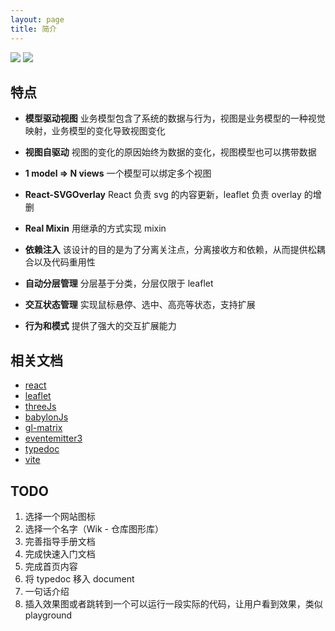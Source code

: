 ```yaml
---
layout: page
title: 简介
---
```


<div class="logo">
  <img class="logo-dark" src="/images/logo-dark.svg" />
  <img class="logo-light" src="/images/logo.svg" />
</div>

## 特点

<ul class="cards cards--x2">
  
  <li>
  
  **模型驱动视图** 业务模型包含了系统的数据与行为，视图是业务模型的一种视觉映射，业务模型的变化导致视图变化
  
  </li>
    <li>
  
  **视图自驱动** 视图的变化的原因始终为数据的变化，视图模型也可以携带数据

  </li>
    <li>
  
  **1 model => N views** 一个模型可以绑定多个视图

  </li>
    <li>
  
  **React-SVGOverlay** React 负责 svg 的内容更新，leaflet 负责 overlay 的增删

  </li>
    <li>
  
  **Real Mixin** 用继承的方式实现 mixin

  </li>
    <li>
  
  **依赖注入** 该设计的目的是为了分离关注点，分离接收方和依赖，从而提供松耦合以及代码重用性

  </li>
  <li>
  
  **自动分层管理** 分层基于分类，分层仅限于 leaflet

  </li>
  <li>
  
  **交互状态管理** 实现鼠标悬停、选中、高亮等状态，支持扩展

  </li>
  <li>
  
  **行为和模式** 提供了强大的交互扩展能力

  </li>
  
</ul>

## 相关文档

- <a href="https://reactjs.org/docs/getting-started.html">react</a>
- <a href="https://leafletjs.com/reference.html">leaflet</a>
- <a href="https://threejs.org/docs/index.html">threeJs</a>
- <a href="https://doc.babylonjs.com/start">babylonJs</a>
- <a href="https://glmatrix.net/docs/">gl-matrix</a>
- <a href="https://github.com/primus/eventemitter3#readme">eventemitter3</a>
- <a href="https://typedoc.org/guides/overview/">typedoc</a>
- <a href="https://vitejs.dev/guide/">vite</a>

## TODO

1. 选择一个网站图标
2. 选择一个名字（Wik - 仓库图形库）
3. 完善指导手册文档
4. 完成快速入门文档
5. 完成首页内容
6. 将 typedoc 移入 document
7. 一句话介绍
8. 插入效果图或者跳转到一个可以运行一段实际的代码，让用户看到效果，类似 playground
